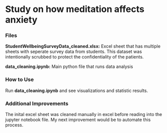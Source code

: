 # Study on how meditation affects anxiety

### Files

**StudentWellbeingSurveyData_cleaned.xlsx:** Excel sheet that has multiple sheets with seperate survey data from students.  This dataset was intentionally scrubbed to protect the confidentiality of the patients.

**data_cleaning.ipynb:** Main python file that runs data analysis

### How to Use
Run **data_cleaning.ipynb** and see visualizations and statistic results.

### Additional Improvements
The inital excel sheet was cleaned manually in excel before reading into the jupyter notebook file.  My next improvement would be to automate this process.
